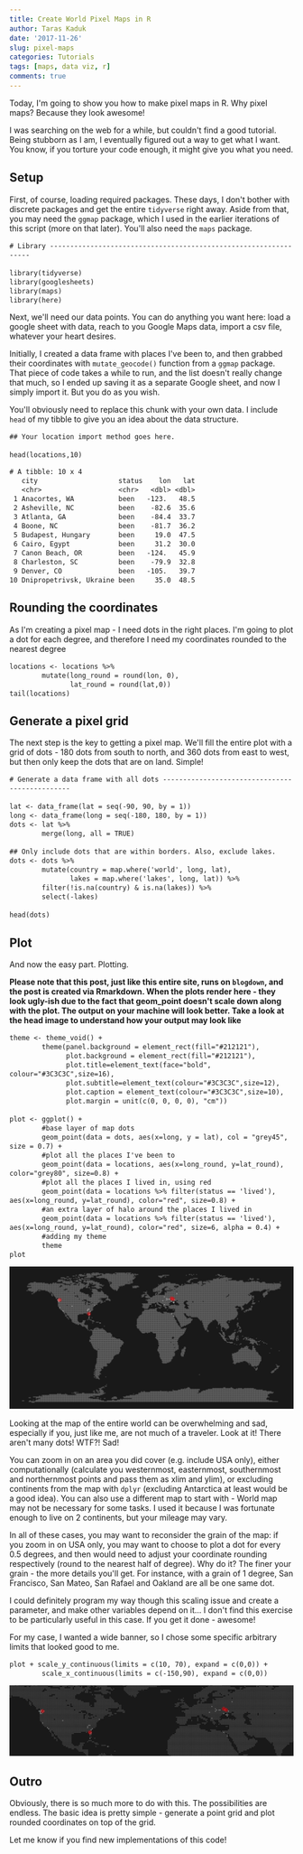```yaml
---
title: Create World Pixel Maps in R
author: Taras Kaduk
date: '2017-11-26'
slug: pixel-maps
categories: Tutorials
tags: [maps, data viz, r]
comments: true
---
```


Today, I'm going to show you how to make pixel maps in R. Why pixel maps? Because they look awesome!

I was searching on the web for a while, but couldn't find a good tutorial. Being stubborn as I am, I eventually figured out a way to get what I want. You know, if you torture your code enough, it might give you what you need.

## Setup
First, of course, loading required packages. These days, I don't bother with discrete packages and get the entire `tidyverse` right away. Aside from that, you may need the `ggmap` package, which I used in the earlier iterations of this script (more on that later). You'll also need the `maps` package.

```{r}
# Library -----------------------------------------------------------------

library(tidyverse)
library(googlesheets)
library(maps)
library(here)
```


Next, we'll need our data points. You can do anything you want here: load a google sheet with data, reach to you Google Maps data, import a csv file, whatever your heart desires.

Initially, I created a data frame with places I've been to, and then grabbed their coordinates with `mutate_geocode()` function from a `ggmap` package. That piece of code takes a while to run, and the list doesn't really change that much, so I ended up saving it as a separate Google sheet, and now I simply import it. But you do as you wish.

You'll obviously need to replace this chunk with your own data. I include `head` of my tibble to give you an idea about the data structure.

```{r}
## Your location import method goes here.

head(locations,10)
```

```
# A tibble: 10 x 4
   city                    status    lon   lat
   <chr>                   <chr>   <dbl> <dbl>
 1 Anacortes, WA           been   -123.   48.5
 2 Asheville, NC           been    -82.6  35.6
 3 Atlanta, GA             been    -84.4  33.7
 4 Boone, NC               been    -81.7  36.2
 5 Budapest, Hungary       been     19.0  47.5
 6 Cairo, Egypt            been     31.2  30.0
 7 Canon Beach, OR         been   -124.   45.9
 8 Charleston, SC          been    -79.9  32.8
 9 Denver, CO              been   -105.   39.7
10 Dnipropetrivsk, Ukraine been     35.0  48.5
```

## Rounding the coordinates
As I'm creating a pixel map - I need dots in the right places. I'm going to plot a dot for each degree, and therefore I need my coordinates rounded to the nearest degree

```{r warning=FALSE}
locations <- locations %>% 
        mutate(long_round = round(lon, 0),
               lat_round = round(lat,0))
tail(locations)
```

## Generate a pixel grid

The next step is the key to getting a pixel map. We'll fill the entire plot with a grid of dots - 180 dots from south to north, and 360 dots from east to west, but then only keep the dots that are on land. Simple!

```{r}
# Generate a data frame with all dots -----------------------------------------------

lat <- data_frame(lat = seq(-90, 90, by = 1))
long <- data_frame(long = seq(-180, 180, by = 1))
dots <- lat %>% 
        merge(long, all = TRUE)

## Only include dots that are within borders. Also, exclude lakes.
dots <- dots %>% 
        mutate(country = map.where('world', long, lat),
               lakes = map.where('lakes', long, lat)) %>% 
        filter(!is.na(country) & is.na(lakes)) %>% 
        select(-lakes)

head(dots)
```


## Plot
And now the easy part. Plotting.

**Please note that this post, just like this entire site, runs on `blogdown`, and the post is created via Rmarkdown. When the plots render here - they look ugly-ish due to the fact that geom_point doesn't scale down along with the plot. The output on your machine will look better. Take a look at the head image to understand how your output may look like**

```{r results='hide', fig.height=7, fig.width=14}
theme <- theme_void() +
        theme(panel.background = element_rect(fill="#212121"),
              plot.background = element_rect(fill="#212121"),
              plot.title=element_text(face="bold", colour="#3C3C3C",size=16),
              plot.subtitle=element_text(colour="#3C3C3C",size=12),
              plot.caption = element_text(colour="#3C3C3C",size=10),  
              plot.margin = unit(c(0, 0, 0, 0), "cm"))

plot <- ggplot() +   
        #base layer of map dots
        geom_point(data = dots, aes(x=long, y = lat), col = "grey45", size = 0.7) + 
        #plot all the places I've been to
        geom_point(data = locations, aes(x=long_round, y=lat_round), color="grey80", size=0.8) + 
        #plot all the places I lived in, using red
        geom_point(data = locations %>% filter(status == 'lived'), aes(x=long_round, y=lat_round), color="red", size=0.8) +
        #an extra layer of halo around the places I lived in
        geom_point(data = locations %>% filter(status == 'lived'), aes(x=long_round, y=lat_round), color="red", size=6, alpha = 0.4) +
        #adding my theme
        theme
plot
```
![](cover.jpg)


Looking at the map of the entire world can be overwhelming and sad, especially if you, just like me, are not much of a traveler. Look at it! There aren't many dots! WTF?! Sad!

You can zoom in on an area you did cover (e.g. include USA only), either computationally (calculate you westernmost, easternmost, southernmost and northernmost points and pass them as xlim and ylim), or excluding continents from the map with `dplyr` (excluding Antarctica at least would be a good idea). You can also use a different map to start with - World map may not be necessary for some tasks. I used it because I was fortunate enough to live on 2 continents, but your mileage may vary. 

In all of these cases, you may want to reconsider the grain of the map: if you zoom in on USA only, you may want to choose to plot a dot for every 0.5 degrees, and then would need to adjust your coordinate rounding respectively (round to the nearest half of degree). Why do it? The finer your grain - the more details you'll get. For instance, with a grain of 1 degree, San Francisco, San Mateo, San Rafael and Oakland are all be one same dot.

I could definitely program my way though this scaling issue and create a parameter, and make other variables depend on it... I don't find this exercise to be particularly useful in this case. If you get it done - awesome!

For my case, I wanted a wide banner, so I chose some specific arbitrary limits that looked good to me.
```{r header, results='hide', fig.height=5, fig.width=20}
plot + scale_y_continuous(limits = c(10, 70), expand = c(0,0)) +
        scale_x_continuous(limits = c(-150,90), expand = c(0,0))
```
![](header.png)


## Outro
Obviously, there is so much more to do with this. The possibilities are endless. The basic idea is pretty simple - generate a point grid and plot rounded coordinates on top of the grid.

Let me know if you find new implementations of this code!